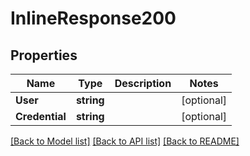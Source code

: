 # InlineResponse200

## Properties

Name | Type | Description | Notes
------------ | ------------- | ------------- | -------------
**User** | **string** |  | [optional] 
**Credential** | **string** |  | [optional] 

[[Back to Model list]](../README.md#documentation-for-models) [[Back to API list]](../README.md#documentation-for-api-endpoints) [[Back to README]](../README.md)


